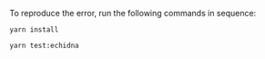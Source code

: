 To reproduce the error, run the following commands in sequence:

```
yarn install
```

```
yarn test:echidna
```